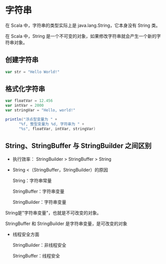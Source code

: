 # 字符串

在 Scala 中，字符串的类型实际上是 java.lang.String，它本身没有 String 类。

在 Scala 中，String 是一个不可变的对象，如果修改字符串就会产生一个新的字符串对象。

## 创建字符串

```scala
var str = "Hello World!"
```

## 格式化字符串

```scala
var floatVar = 12.456
var intVar = 2000
var stringVar = "Hello, world!"

println("浮点型变量为 " +
      "%f, 整型变量为 %d, 字符串为 " +
      "%s", floatVar, intVar, stringVar)
```

## String、StringBuffer 与 StringBuilder 之间区别

* 执行效率： StringBuilder >  StringBuffer  >  String

* String <（StringBuffer，StringBuilder）的原因

    String：字符串常量

    StringBuffer：字符串变量

    StringBuilder：字符串变量

String是"字符串变量"，也就是不可改变的对象。

StringBuffer 和 StringBuilder 是字符串变量，是可改变的对象

* 线程安全方面

  StringBuilder：非线程安全

  StringBuffer：线程安全